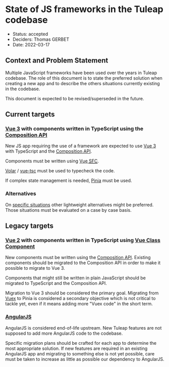 # State of JS frameworks in the Tuleap codebase

* Status: accepted
* Deciders: Thomas GERBET
* Date: 2022-03-17

## Context and Problem Statement

Multiple JavaScript frameworks have been used over the years in Tuleap codebase. The role of this document is to state the
preferred solution when creating a new app and to describe the others situations currently existing in the codebase.

This document is expected to be revised/superseded in the future.

## Current targets

### [Vue 3](https://vuejs.org/) with components written in TypeScript using the [Composition API](https://vuejs.org/guide/introduction.html#composition-api)

New JS app requiring the use of a framework are expected to use [Vue 3](https://vuejs.org/) with TypeScript and
the [Composition API](https://vuejs.org/guide/introduction.html#composition-api).

Components must be written using [Vue <abbr title="Single-File Component">SFC</abbr>](https://vuejs.org/guide/scaling-up/sfc.html).

[Volar](https://github.com/johnsoncodehk/volar) / [vue-tsc](https://github.com/johnsoncodehk/volar/tree/master/packages/vue-tsc)
must be used to typecheck the code.

If complex state management is needed, [Pinia](https://pinia.vuejs.org/) must be used.

### Alternatives

On [specific situations](../../plugins/tracker/scripts/lib/artifact-modal/docs/decisions/0001-choice-of-templating-engine.md) other
lightweight alternatives might be preferred. Those situations must be evaluated on a case by case basis.

## Legacy targets

### [Vue 2](https://v2.vuejs.org/) with components written in TypeScript using [Vue Class Component](https://class-component.vuejs.org/)

New components must be written using the [Composition API](https://github.com/vuejs/composition-api).
Existing components should be migrated to the Composition API in order to make it possible to migrate to Vue 3.

Components that might still be written in plain JavaScript should be migrated to TypeScript and the Composition API.

Migration to Vue 3 should be considered the primary goal. Migrating from [Vuex](https://vuex.vuejs.org/) to Pinia is
considered a secondary objective which is not critical to tackle yet, even if it means adding more "Vuex code" in the short
term.

### [AngularJS](https://angularjs.org/)

AngularJS is considered end-of-life upstream. New Tuleap features are not supposed to add more AngularJS code to the
codebase.

Specific migration plans should be crafted for each app to determine the most appropriate solution. If new features are
required in an existing AngularJS app and migrating to something else is not yet possible, care must be taken to increase
as little as possible our dependency to AngularJS.
